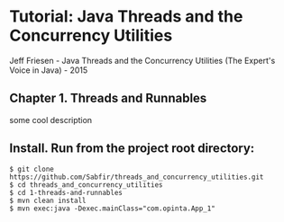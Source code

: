 # Tutorial: Java Threads and the Concurrency Utilities
Jeff Friesen - Java Threads and the Concurrency Utilities (The Expert's Voice in Java) - 2015

## Chapter 1. Threads and Runnables
some cool description
## Install. Run from the project root directory:
```shell
$ git clone https://github.com/Sabfir/threads_and_concurrency_utilities.git
$ cd threads_and_concurrency_utilities
$ cd 1-threads-and-runnables
$ mvn clean install
$ mvn exec:java -Dexec.mainClass="com.opinta.App_1"
```
